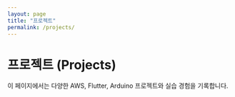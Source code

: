```yaml
---
layout: page
title: "프로젝트"
permalink: /projects/
---
```


# 프로젝트 (Projects)

이 페이지에서는 다양한 AWS, Flutter, Arduino 프로젝트와 실습 경험을 기록합니다.
